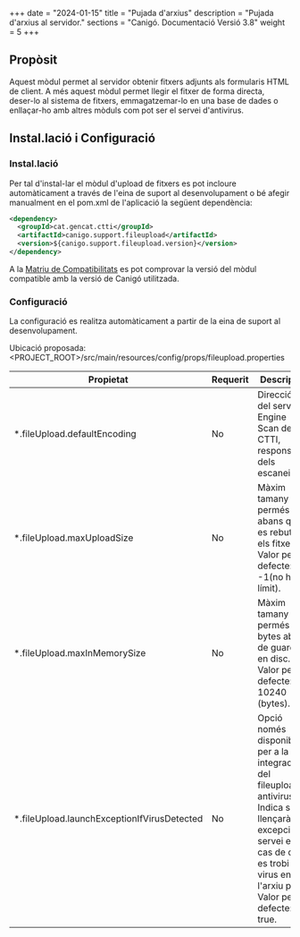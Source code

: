 +++
date        = "2024-01-15"
title       = "Pujada d'arxius"
description = "Pujada d'arxius al servidor."
sections    = "Canigó. Documentació Versió 3.8"
weight      = 5
+++

## Propòsit

Aquest mòdul permet al servidor obtenir fitxers adjunts als formularis HTML de client. A més aquest mòdul permet llegir el fitxer de forma directa, deser-lo al sistema de fitxers, emmagatzemar-lo en una base de dades o enllaçar-ho amb altres mòduls com pot ser el servei d'antivirus.

## Instal.lació i Configuració

### Instal.lació

Per tal d'instal-lar el mòdul d'upload de fitxers es pot incloure automàticament a través de l'eina de suport al desenvolupament o bé afegir manualment en el pom.xml de l'aplicació la següent dependència:

```xml
<dependency>
  <groupId>cat.gencat.ctti</groupId>
  <artifactId>canigo.support.fileupload</artifactId>
  <version>${canigo.support.fileupload.version}</version>
</dependency>
```

A la [Matriu de Compatibilitats](/plataformes/canigo/documentacio-per-versions/3.8LTS/3.8.0/moduls/compatibilitat-per-modul/) es pot comprovar la versió del mòdul compatible amb la versió de Canigó utilitzada.

### Configuració

La configuració es realitza automàticament a partir de la eina de suport al desenvolupament.

Ubicació proposada: <PROJECT_ROOT>/src/main/resources/config/props/fileupload.properties

Propietat | Requerit | Descripció
--------- | -------- | ----------
*.fileUpload.defaultEncoding | No | Direcció IP del servidor Engine Scan del CTTI, responsable dels escaneigs.
*.fileUpload.maxUploadSize   | No | Màxim tamany permés abans que es rebutgin els fitxers. Valor per defecte: -1(no hi ha límit).
*.fileUpload.maxInMemorySize | No | Màxim tamany permés en bytes abans de guardar en disc. Valor per defecte: 10240 (bytes).
*.fileUpload.launchExceptionIfVirusDetected | No | Opció només disponible per a la integració del fileupload i antivirus. Indica si es llençarà una excepció al servei en el cas de que es trobi un virus en l'arxiu pujat. Valor per defecte: true.


